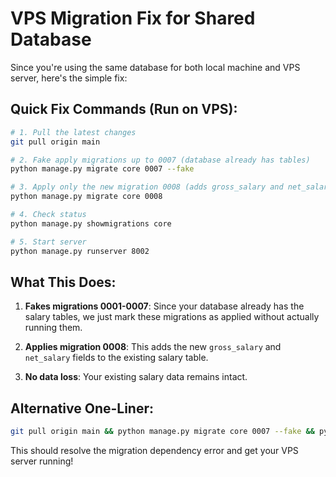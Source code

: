# VPS Migration Fix for Shared Database

Since you're using the same database for both local machine and VPS server, here's the simple fix:

## Quick Fix Commands (Run on VPS):

```bash
# 1. Pull the latest changes
git pull origin main

# 2. Fake apply migrations up to 0007 (database already has tables)
python manage.py migrate core 0007 --fake

# 3. Apply only the new migration 0008 (adds gross_salary and net_salary fields)
python manage.py migrate core 0008

# 4. Check status
python manage.py showmigrations core

# 5. Start server
python manage.py runserver 8002
```

## What This Does:

1. **Fakes migrations 0001-0007**: Since your database already has the salary tables, we just mark these migrations as applied without actually running them.

2. **Applies migration 0008**: This adds the new `gross_salary` and `net_salary` fields to the existing salary table.

3. **No data loss**: Your existing salary data remains intact.

## Alternative One-Liner:

```bash
git pull origin main && python manage.py migrate core 0007 --fake && python manage.py migrate core 0008 && python manage.py runserver 8002
```

This should resolve the migration dependency error and get your VPS server running!
